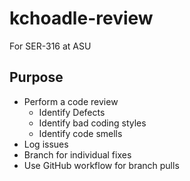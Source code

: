 # kchoadle-review
For SER-316 at ASU

## Purpose
* Perform a code review
  * Identify Defects
  * Identify bad coding styles
  * Identify code smells
* Log issues
* Branch for individual fixes
* Use GitHub workflow for branch pulls
